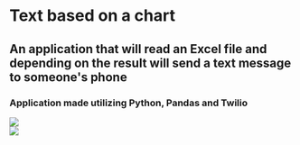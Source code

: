 # Text based on a chart
## An application that will read an Excel file and depending on the result will send a text message to someone's phone

### Application made utilizing Python, Pandas and Twilio
![](https://miro.medium.com/max/481/1*cxfqR8NAj8HGal8CVOZ7hg.png)
<br>
![](https://d3h0owdjgzys62.cloudfront.net/images/5535/live_cover_art/thumb2x/Twilio_SMS_Logo__1_.jpg)
